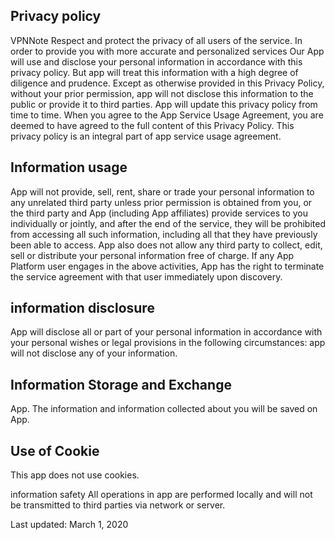 ## Privacy policy
VPNNote Respect and protect the privacy of all users of the service. In order to provide you with more accurate and personalized services Our App will use and disclose your personal information in accordance with this privacy policy. But app will treat this information with a high degree of diligence and prudence. Except as otherwise provided in this Privacy Policy, without your prior permission, app will not disclose this information to the public or provide it to third parties.
App will update this privacy policy from time to time. When you agree to the App Service Usage Agreement, you are deemed to have agreed to the full content of this Privacy Policy.
This privacy policy is an integral part of app service usage agreement.

## Information usage
App will not provide, sell, rent, share or trade your personal information to any unrelated third party unless prior permission is obtained from you, or the third party and App (including App affiliates) provide services to you individually or jointly, and after the end of the service, they will be prohibited from accessing all such information, including all that they have previously been able to access.
App also does not allow any third party to collect, edit, sell or distribute your personal information free of charge. If any App Platform user engages in the above activities, App has the right to terminate the service agreement with that user immediately upon discovery.

## information disclosure
App will disclose all or part of your personal information in accordance with your personal wishes or legal provisions in the following circumstances:
app will not disclose any of your information.

## Information Storage and Exchange
App. The information and information collected about you will be saved on App.

## Use of Cookie
This app does not use cookies.

information safety
All operations in app are performed locally and will not be transmitted to third parties via network or server.

Last updated: March 1, 2020
